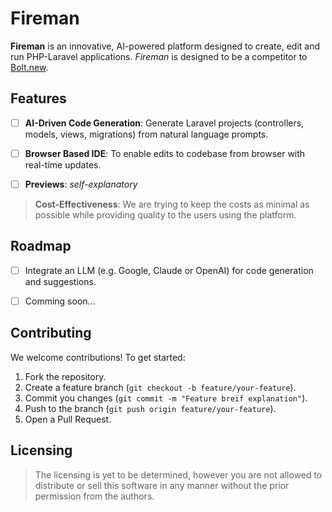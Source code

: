 # Fireman

**Fireman** is an innovative, AI-powered platform designed to create, edit and run PHP-Laravel applications. _Fireman_ is designed to be a competitor to [Bolt.new](https://bolt.new/).

## Features
- [ ] **AI-Driven Code Generation**: Generate Laravel projects (controllers, models, views, migrations) from natural language prompts. 

- [ ] **Browser Based IDE**: To enable edits to codebase from browser with real-time updates. 

- [ ] **Previews**: _self-explanatory_

> **Cost-Effectiveness**: We are trying to keep the costs as minimal as possible while providing quality to the users using the platform.

## Roadmap
- [ ] Integrate an LLM (e.g. Google, Claude or OpenAI) for code generation and suggestions.

- [ ] Comming soon...


## Contributing
We welcome contributions! To get started:
1. Fork the repository.
2. Create a feature branch (`git checkout -b feature/your-feature`).
3. Commit you changes (`git commit -m "Feature breif explanation"`).
4. Push to the branch (`git push origin feature/your-feature`).
5. Open a Pull Request.

## Licensing
> The licensing is yet to be determined, however you are not allowed to distribute or sell this software in any manner without the prior permission from the authors.